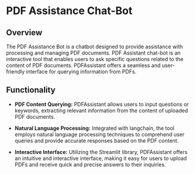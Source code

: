 # PDF Assistance Chat-Bot

## Overview

The PDF Assistance Bot is a chatbot designed to provide assistance with processing and managing PDF documents. PDF Assistant chat-bot is an interactive tool that enables users to ask specific questions related to the content of PDF documents. PDFAssistant offers a seamless and user-friendly interface for querying information from PDFs.

## Functionality

- **PDF Content Querying:** PDFAssistant allows users to input questions or keywords, extracting relevant information from the content of uploaded PDF documents.

- **Natural Language Processing:** Integrated with langchain, the tool employs natural language processing techniques to comprehend user queries and provide accurate responses based on the PDF content.

- **Interactive Interface:** Utilizing the Streamlit library, PDFAssistant offers an intuitive and interactive interface, making it easy for users to upload PDFs and receive quick and precise answers to their inquiries.

